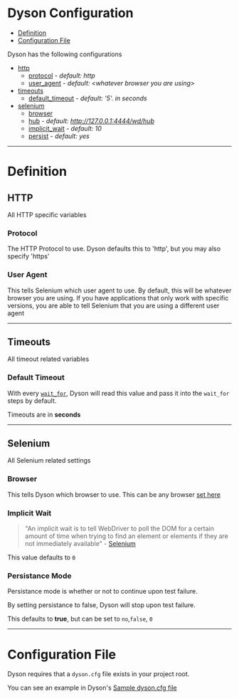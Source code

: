 Dyson Configuration
===================

- [Definition](#definition)
- [Configuration File](#configuration-file)

Dyson has the following configurations

- [http](#http)
  * [protocol](#protocol) - *default: http*
  * [user_agent](#user-agent) - *default: &lt;whatever browser you are using&gt;*
- [timeouts](#timeouts)
  * [default_timeout](#default-timeout) - *default: '5'. in seconds*
- [selenium](#selenium)
  * [browser](#browser)
  * [hub](#hub) - *default: http://127.0.0.1:4444/wd/hub*
  * [implicit_wait](#implicit-wait) - *default: 10*
  * [persist](#persistance-mode) - *default: yes*
  
---

# Definition

## HTTP

All HTTP specific variables

### Protocol

The HTTP Protocol to use. Dyson defaults this to 'http', but you may also
 specify 'https'
 
### User Agent

This tells Selenium which user agent to use.  By default, this will be
whatever browser you are using.  If you have applications that only work
with specific versions, you are able to tell Selenium that you are using
a different user agent

---

## Timeouts

All timeout related variables

### Default Timeout

With every [`wait_for`](https://github.com/ddavison/dyson/tree/master/docs/waiting.md),
Dyson will read this value and pass it into the `wait_for` steps by default.

Timeouts are in **seconds**

---

## Selenium

All Selenium related settings

### Browser

This tells Dyson which browser to use.  This can be any browser [set here](https://github.com/SeleniumHQ/selenium/blob/master/py/selenium/webdriver/common/desired_capabilities.py#L50)

### Implicit Wait

> "An implicit wait is to tell WebDriver to poll the DOM for a certain amount of time when trying to find an element or elements if they are not immediately available" - [Selenium](https://selenium-python.readthedocs.io/waits.html#implicit-waits)

This value defaults to `0`

### Persistance Mode

Persistance mode is whether or not to continue upon test failure.

By setting persistance to false, Dyson will stop upon test failure.

This defaults to **true**, but can be set to `no`,`false`, `0`

---

# Configuration File

Dyson requires that a `dyson.cfg` file exists in your project root.

You can see an example in Dyson's [Sample dyson.cfg file](https://github.com/ddavison/dyson/tree/master/sample/dyson.cfg)
